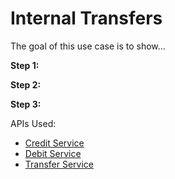 # Internal Transfers

The goal of this use case is to show... 

**Step 1:** 

**Step 2:** 

**Step 3:** 

APIs Used:

* [Credit Service](../api/?type=post&path=/credits)
* [Debit Service](../api/?type=post&path=/debits)
* [Transfer Service](../api/?type=post&path=/transfers)